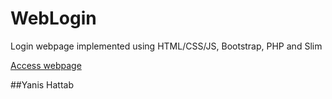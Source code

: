 # WebLogin
Login webpage implemented using HTML/CSS/JS, Bootstrap, PHP and Slim

[Access webpage](http://dzinator.github.io/WebLogin)

##Yanis Hattab